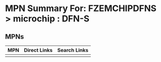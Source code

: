 



# MPN Summary For: FZEMCHIPDFNS > microchip : DFN-S

## MPNs
  

|MPN|Direct Links|Search Links|
| :--- | :--- | :--- |
||||
